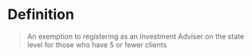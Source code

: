# Definition
 > An exemption to registering as an Investment Adviser on the state level for those who have 5 or fewer clients
